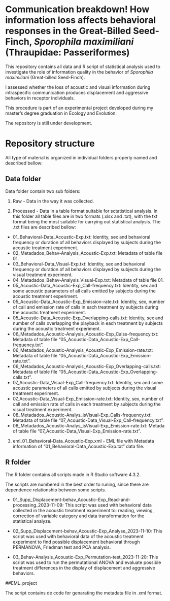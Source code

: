 
# Communication breakdown! How information loss affects behavioral responses in the Great-Billed Seed-Finch, *Sporophila maximiliani* (Thraupidae: Passeriformes)

This repository contains all data and R script of statistical analysis
used to investigate the role of information quality in the behavior of
*Sporophila maximiliani* (Great-billed Seed-Finch).

I assessed whether the loss of acoustic and visual information during
intraspecific communication produces displacement and aggressive
behaviors in receptor individuals.

This procedure is part of an experimental project developed during my
master’s degree graduation in Ecology and Evolution.

The repository is still under development.

# Repository structure

All type of material is organized in individual folders properly named
and described bellow:

## Data folder

Data folder contain two sub folders:

1.  Raw - Data in the way it was collected.

2.  Processed - Data in a table format suitable for sctatistical
    analysis. In this folder all table files are in two formats (.xlsx
    and .txt), with the txt format being the most suitable for carrying
    out statistical analysis. The .txt files are described bellow:

- 01_Behavioral-Data_Acoustic-Exp.txt: Identity, sex and behavioral
  frequency or duration of all behaviors displayed by subjects during
  the acoustic treatment experiment.
- 02_Metadados_Behav-Analysis_Acoustic-Exp.txt: Metadata of table file
  01.
- 03_Behavioral-Data_Visual-Exp.txt: Identity, sex and behavioral
  frequency or duration of all behaviors displayed by subjects during
  the visual treatment experiment.
- 04_Metadados_Behav-Analysis_Visual-Exp.txt: Metadata of table file 01.
- 05_Acoustic-Data_Acoustic-Exp_Call-frequency.txt: Identity, sex and
  some acoustic parameters of all calls emitted by subjects during the
  acoustic treatment experiment.
- 05_Acoustic-Data_Acoustic-Exp_Emission-rate.txt: Identity, sex, number
  of call and emission rate of calls in each treatment by subjects
  during the acoustic treatment experiment.
- 05_Acoustic-Data_Acoustic-Exp_Overlapping-calls.txt: Identity, sex and
  number of calls overlapping the playback in each treatment by subjects
  during the acoustic treatment experiment.
- 06_Metadados_Acoustic-Analysis_Acoustic-Exp_Calss-frequency.txt:
  Metadata of table file
  “05_Acoustic-Data_Acoustic-Exp_Call-frequency.txt”.
- 06_Metadados_Acoustic-Analysis_Acoustic-Exp_Emission-rate.txt:
  Metadata of table file
  “05_Acoustic-Data_Acoustic-Exp_Emission-rate.txt”.
- 06_Metadados_Acoustic-Analysis_Acoustic-Exp_Overlapping-calls.txt:
  Metadata of table file
  “05_Acoustic-Data_Acoustic-Exp_Overlapping-calls.txt”.
- 07_Acoustic-Data_Visual-Exp_Call-frequency.txt: Identity, sex and some
  acoustic parameters of all calls emitted by subjects during the visual
  treatment experiment.
- 07_Acoustic-Data_Visual-Exp_Emission-rate.txt: Identity, sex, number
  of call and emission rate of calls in each treatment by subjects
  during the visual treatment experiment.
- 08_Metadados_Acoustic-Analys_isVisual-Exp_Calls-frequency.txt:
  Metadata of table file
  “07_Acoustic-Data_Visual-Exp_Call-frequency.txt”.
- 08_Metadados_Acoustic-Analys_isVisual-Exp_Emission-rate.txt: Metada of
  table file “07_Acoustic-Data_Visual-Exp_Emission-rate.txt”.

3.  eml_01_Behavioral-Data_Acoustic-Exp.xml - EML file with Metadata
    information of “01_Behavioral-Data_Acoustic-Exp.txt” data file.

## R folder

The R folder contains all scripts made in R Studio software 4.3.2.

The scripts are numbered in the best order to runing, since there are
dependence relationship between some scripts.

- 01_Supp_Displacement-behav_Acoustic-Exp_Read-and-processing_2023-11-09:
  This script was used with behavioral data collected in the acoustic
  treatment experiment to: reading, viewing, correction of variable
  category and data transformation for the statistical analyze.

- 02_Supp_Displacement-behav_Acoustic-Exp_Analyse_2023-11-10: This
  script was used with behavioral data of the acoustic treatment
  experiment to find possible displacement behavioral through PERMANOVA,
  Friedman test and PCA analysis.

- 03_Behav-Analysis_Acoustic-Exp_Permutation-test_2023-11-20: This
  script was used to run the permutational ANOVA and evaluate possible
  treatment differences in the display of displacement and aggressive
  behaviors.

\##EML_project

The script contains de code for genarating the metadata file in .xml
format.
